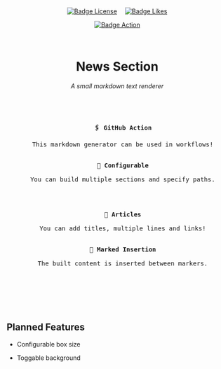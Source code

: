 
<br>

<div align = center>


[![Badge License]][License]   
[![Badge Likes]][#]

[![Badge Action]][Action]

<br>

# News Section

*A small markdown text renderer*

</div>

<br>

<!---------------------------------- 🗞 News ---------------------------------->
 
<pre align = center>
 
<kbd align = left> <br>   <b>🖇 GitHub Action</b><br>   <br>   This markdown generator can be used in workflows!<br>   <br>                                                                                </kbd>     <kbd align = left> <br>   <b>📝 Configurable</b><br>   <br>   You can build multiple sections and specify paths.<br>   <br>                                                                                </kbd><br><br><kbd align = left> <br>   <b>📰 Articles</b><br>   <br>   You can add titles, multiple lines and links!<br>   <br>                                                                                </kbd>     <kbd align = left> <br>   <b>📍 Marked Insertion</b><br>   <br>   The built content is inserted between markers.<br>   <br>                                                                                </kbd>
 
</pre>
 
<!---------------------------------- 🗞 News ---------------------------------->


<br>
<br>

## Planned Features

-   Configurable box size

-   Toggable background


<!---------------------------------------------------------------------------->

[License]: LICENSE
[#]: #

[Action]: https://github.com/marketplace/actions/news-section


<!---------------------------------[ Badges ]---------------------------------->

[Badge License]: https://img.shields.io/badge/License-AGPL3-015d93.svg?style=for-the-badge&labelColor=blue
[Badge Action]: https://img.shields.io/badge/Action-News--Section-28a745.svg?style=for-the-badge&labelColor=28a745&color=228d39&logoColor=white&logo=GitHubActions
[Badge Likes]: https://img.shields.io/github/stars/MarkedDown/News?style=for-the-badge&labelColor=d0ab23&color=b0901e&logoColor=white&logo=Trustpilot
